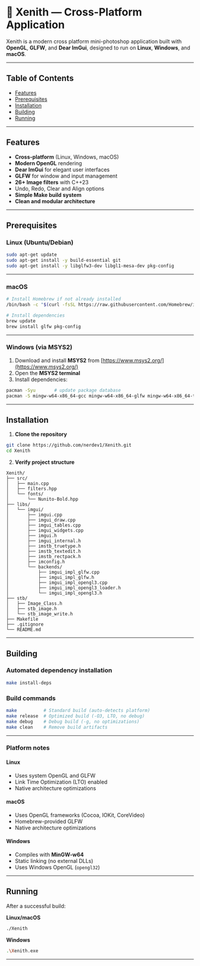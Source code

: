 # 🌌 Xenith — Cross-Platform Application

Xenith is a modern cross platform mini-photoshop application built with **OpenGL**, **GLFW**, and **Dear ImGui**, designed to run on **Linux**, **Windows**, and **macOS**.

---

## Table of Contents
- [Features](#-features)
- [Prerequisites](#-prerequisites)
- [Installation](#-installation)
- [Building](#-building)
- [Running](#-running)
---

## Features

-  **Cross-platform** (Linux, Windows, macOS)
-  **Modern OpenGL** rendering
-  **Dear ImGui** for elegant user interfaces
-  **GLFW** for window and input management
-  **26+ Image filters** with C++23
-  Undo, Redo, Clear and Align options
-  **Simple Make build system**
-  **Clean and modular architecture**

---

##  Prerequisites

###  Linux (Ubuntu/Debian)

```bash
sudo apt-get update
sudo apt-get install -y build-essential git
sudo apt-get install -y libglfw3-dev libgl1-mesa-dev pkg-config
```

---

###  macOS

```bash
# Install Homebrew if not already installed
/bin/bash -c "$(curl -fsSL https://raw.githubusercontent.com/Homebrew/install/HEAD/install.sh)"

# Install dependencies
brew update
brew install glfw pkg-config
```

---

### Windows (via MSYS2)

1. Download and install **MSYS2** from [https://www.msys2.org/](https://www.msys2.org/)
2. Open the **MSYS2 terminal**
3. Install dependencies:

```bash
pacman -Syu       # update package database
pacman -S mingw-w64-x86_64-gcc mingw-w64-x86_64-glfw mingw-w64-x86_64-toolchain make git
```

---

## Installation

1. **Clone the repository**

```bash
git clone https://github.com/nerdev1/Xenith.git
cd Xenith
```

2. **Verify project structure**

```
Xenith/
├── src/
│   ├── main.cpp
│   ├── filters.hpp
│   └── fonts/
│       └── Nunito-Bold.hpp
├── libs/
│   └── imgui/
│       ├── imgui.cpp
│       ├── imgui_draw.cpp
│       ├── imgui_tables.cpp
│       ├── imgui_widgets.cpp
│       ├── imgui.h
│       ├── imgui_internal.h
│       ├── imstb_truetype.h
│       ├── imstb_textedit.h
│       ├── imstb_rectpack.h
│       ├── imconfig.h
│       └── backends/
│           ├── imgui_impl_glfw.cpp
│           ├── imgui_impl_glfw.h
│           ├── imgui_impl_opengl3.cpp
│           ├── imgui_impl_opengl3_loader.h
│           └── imgui_impl_opengl3.h
├── stb/
│   ├── Image_Class.h
│   ├── stb_image.h
│   └── stb_image_write.h
├── Makefile
├── .gitignore
└── README.md
```

---

## Building

### Automated dependency installation
```bash
make install-deps
```

### Build commands
```bash
make          # Standard build (auto-detects platform)
make release  # Optimized build (-O3, LTO, no debug)
make debug    # Debug build (-g, no optimizations)
make clean    # Remove build artifacts
```
---

### Platform notes

#### Linux
- Uses system OpenGL and GLFW 
- Link Time Optimization (LTO) enabled 
- Native architecture optimizations 

#### macOS
- Uses OpenGL frameworks (Cocoa, IOKit, CoreVideo)
- Homebrew-provided GLFW
- Native architecture optimizations

#### Windows
- Compiles with **MinGW-w64**
- Static linking (no external DLLs)
- Uses Windows OpenGL (`opengl32`)

---

## Running

After a successful build:

**Linux/macOS**
```bash
./Xenith
```

**Windows**
```bash
.\Xenith.exe
```

---

